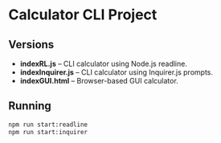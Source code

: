 # Calculator CLI Project

## Versions

- **indexRL.js** – CLI calculator using Node.js readline.
- **indexInquirer.js** – CLI calculator using Inquirer.js prompts.
- **indexGUI.html** – Browser-based GUI calculator.

## Running

```bash
npm run start:readline
npm run start:inquirer
```
